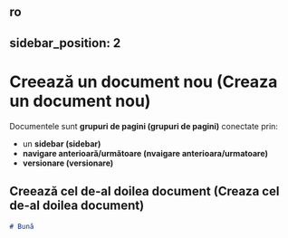 ro
---
sidebar_position: 2
---

# Creează un document nou (Creaza un document nou)

Documentele sunt **grupuri de pagini (grupuri de pagini)** conectate prin:

- un **sidebar (sidebar)**
- **navigare anterioară/următoare (nvaigare anterioara/urmatoare)**
- **versionare (versionare)**

## Creează cel de-al doilea document (Creaza cel de-al doilea document)

```md title="docs/hello.md"
# Bună
```